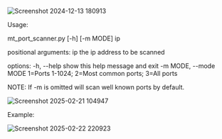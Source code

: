 
![Screenshot 2024-12-13 180913](https://github.com/user-attachments/assets/aa1fface-1856-479e-8cd3-f48c318bc2bd)

Usage:

mt_port_scanner.py [-h] [-m MODE] ip

positional arguments:
  ip                    the ip address to be scanned

options:
  -h, --help            show this help message and exit
  -m MODE, --mode MODE  1=Ports 1-1024; 2=Most common ports; 3=All ports

  NOTE: If -m is omitted will scan well known ports by default.


![Screenshot 2025-02-21 104947](https://github.com/user-attachments/assets/4df15e3f-f91d-42a9-ad8e-f57c64e5d0db)


Example:

![Screenshot 2025-02-22 220923](https://github.com/user-attachments/assets/780c6d3b-cd7f-4ef0-aa9b-741a3846e317)


